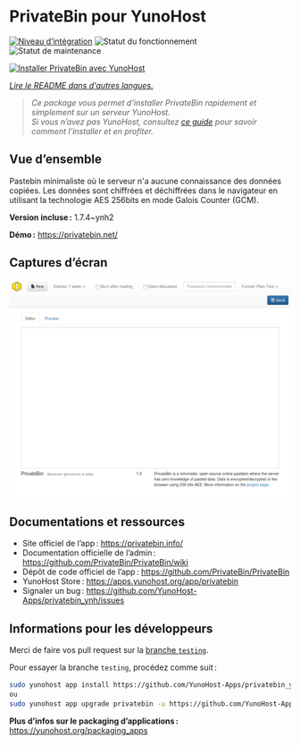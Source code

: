 <!--
Nota bene : ce README est automatiquement généré par <https://github.com/YunoHost/apps/tree/master/tools/readme_generator>
Il NE doit PAS être modifié à la main.
-->

# PrivateBin pour YunoHost

[![Niveau d’intégration](https://dash.yunohost.org/integration/privatebin.svg)](https://ci-apps.yunohost.org/ci/apps/privatebin/) ![Statut du fonctionnement](https://ci-apps.yunohost.org/ci/badges/privatebin.status.svg) ![Statut de maintenance](https://ci-apps.yunohost.org/ci/badges/privatebin.maintain.svg)

[![Installer PrivateBin avec YunoHost](https://install-app.yunohost.org/install-with-yunohost.svg)](https://install-app.yunohost.org/?app=privatebin)

*[Lire le README dans d'autres langues.](./ALL_README.md)*

> *Ce package vous permet d’installer PrivateBin rapidement et simplement sur un serveur YunoHost.*  
> *Si vous n’avez pas YunoHost, consultez [ce guide](https://yunohost.org/install) pour savoir comment l’installer et en profiter.*

## Vue d’ensemble

Pastebin minimaliste où le serveur n'a aucune connaissance des données copiées. Les données sont chiffrées et déchiffrées dans le navigateur en utilisant la technologie AES 256bits en mode Galois Counter (GCM).


**Version incluse :** 1.7.4~ynh2

**Démo :** <https://privatebin.net/>

## Captures d’écran

![Capture d’écran de PrivateBin](./doc/screenshots/bootstrap.png)

## Documentations et ressources

- Site officiel de l’app : <https://privatebin.info/>
- Documentation officielle de l’admin : <https://github.com/PrivateBin/PrivateBin/wiki>
- Dépôt de code officiel de l’app : <https://github.com/PrivateBin/PrivateBin>
- YunoHost Store : <https://apps.yunohost.org/app/privatebin>
- Signaler un bug : <https://github.com/YunoHost-Apps/privatebin_ynh/issues>

## Informations pour les développeurs

Merci de faire vos pull request sur la [branche `testing`](https://github.com/YunoHost-Apps/privatebin_ynh/tree/testing).

Pour essayer la branche `testing`, procédez comme suit :

```bash
sudo yunohost app install https://github.com/YunoHost-Apps/privatebin_ynh/tree/testing --debug
ou
sudo yunohost app upgrade privatebin -u https://github.com/YunoHost-Apps/privatebin_ynh/tree/testing --debug
```

**Plus d’infos sur le packaging d’applications :** <https://yunohost.org/packaging_apps>
